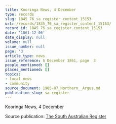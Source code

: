 ```yaml
---
title: Kooringa News, 4 December
type: records
slug: 1845_76_sa_register_content_15153
url: /records/1845_76_sa_register_content_15153/
record_id: 1845_76_sa_register_content_15153
date: '1861-12-06'
date_display: null
volume: null
issue_number: null
page: '3'
article_type: news
issue_reference: 6 December 1861, page  3
people_mentioned: []
places_mentioned: []
topics:
- local news
- community
source_document: 1985-87_Northern__Argus.md
publication_slug: sa-register
---
```


Kooringa News, 4 December

Source publication: [The South Australian Register](/publications/sa-register/)
